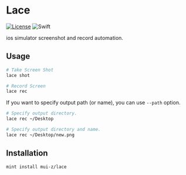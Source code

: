 # Lace
[![License](https://img.shields.io/github/license/mh-idea/lace)](https://github.com/mh-idea/lace/blob/main/LICENSE)
![Swift](https://img.shields.io/badge/Swift-FA7343?)

ios simulator screenshot and record automation.

## Usage

```bash
# Take Screen Shot
lace shot

# Record Screen
lace rec
```

If you want to specify output path (or name), you can use `--path` option.
```bash
# Specify output directory.
lace rec ~/Desktop

# Specify output directory and name.
lace rec ~/Desktop/new.png
```

## Installation

```bash
mint install mui-z/lace
```





